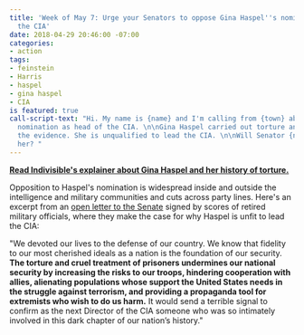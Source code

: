 ```yaml
---
title: 'Week of May 7: Urge your Senators to oppose Gina Haspel''s nomination to lead
  the CIA'
date: 2018-04-29 20:46:00 -07:00
categories:
- action
tags:
- feinstein
- Harris
- haspel
- gina haspel
- CIA
is featured: true
call-script-text: "Hi. My name is {name} and I'm calling from {town} about Gina Haspel's
  nomination as head of the CIA. \n\nGina Haspel carried out torture and destroyed
  the evidence. She is unqualified to lead the CIA. \n\nWill Senator {name} oppose
  her? "
---
```


[**Read Indivisible's explainer about Gina Haspel and her history of torture.**](http://haspel.indivisible.org) 


Opposition to Haspel's nomination is widespread inside and outside the intelligence and military communities and cuts across party lines. Here's an excerpt from an [open letter to the Senate](https://www.humanrightsfirst.org/sites/default/files/RMLSenateLetterOnHaspelNomination.pdf) signed by scores of retired military officials, where they make the case for why Haspel is unfit to lead the CIA: 

"We devoted our lives to the defense of our country. We know that fidelity to our most cherished ideals as a nation is the foundation of our security. **The torture and cruel treatment of prisoners undermines our national security by increasing the risks to our troops, hindering cooperation with allies, alienating populations whose support the United States needs in the struggle against terrorism, and providing a propaganda tool for extremists who wish to do us harm.** It would send a
terrible signal to confirm as the next Director of the CIA someone who was so intimately involved in this dark chapter of our nation’s history."

